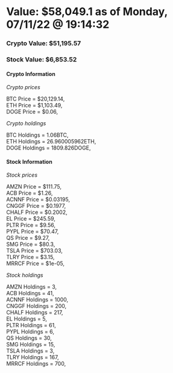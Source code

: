 # Value: $58,049.1 as of Monday, 07/11/22 @ 19:14:32 

### Crypto Value: $51,195.57

### Stock Value: $6,853.52

#### Crypto Information 
*Crypto prices* 

BTC Price = $20,129.14,  
ETH Price = $1,103.49,  
DOGE Price = $0.06,  


*Crypto holdings* 

BTC Holdings = 1.06BTC,  
ETH Holdings = 26.960005962ETH,  
DOGE Holdings = 1809.826DOGE,  


#### Stock Information 

*Stock prices* 

AMZN Price = $111.75,  
ACB Price = $1.26,  
ACNNF Price = $0.03195,  
CNGGF Price = $0.1977,  
CHALF Price = $0.2002,  
EL Price = $245.59,  
PLTR Price = $9.56,  
PYPL Price = $70.47,  
QS Price = $9.27,  
SMG Price = $80.3,  
TSLA Price = $703.03,  
TLRY Price = $3.15,  
MRRCF Price = $1e-05,  


*Stock holdings* 

AMZN Holdings = 3,  
ACB Holdings = 41,  
ACNNF Holdings = 1000,  
CNGGF Holdings = 200,  
CHALF Holdings = 217,  
EL Holdings = 5,  
PLTR Holdings = 61,  
PYPL Holdings = 6,  
QS Holdings = 30,  
SMG Holdings = 15,  
TSLA Holdings = 3,  
TLRY Holdings = 167,  
MRRCF Holdings = 700,  


